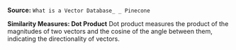 **Source:** `What is a Vector Database_ _ Pinecone`

**Similarity Measures: Dot Product**
Dot product measures the product of the magnitudes of two vectors and the cosine of the angle between them, indicating the directionality of vectors.
